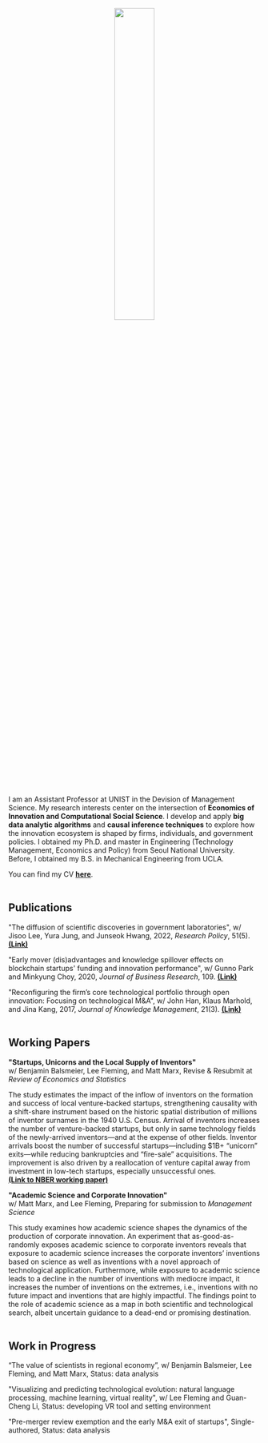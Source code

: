 <p align="center"><img src = "https://user-images.githubusercontent.com/56745112/227010600-f453c2c0-81f8-445a-b739-f8028a67e0cd.jpg" width="40%" height="40%"></p> 

I am an Assistant Professor at UNIST in the Devision of Management Science. My research interests center on the intersection of **Economics of Innovation and Computational Social Science**. I develop and apply **big data analytic algorithms** and **causal inference techniques** to explore how the innovation ecosystem is shaped by firms, individuals, and government policies. I obtained my Ph.D. and master in Engineering (Technology Management, Economics and Policy) from Seoul National University. Before, I obtained my B.S. in Mechanical Engineering from UCLA.

You can find my CV [**here**](https://www.dropbox.com/s/1epwsyx6gmd2tnm/CV_SRShin.pdf?dl=0).
<br/>
<br/>
## **Publications**
"The diffusion of scientific discoveries in government laboratories", w/ Jisoo Lee, Yura Jung, and Junseok Hwang, 2022, *Research Policy*, 51(5). [**(Link)**](https://doi.org/10.1016/j.respol.2022.104496)

"Early mover (dis)advantages and knowledge spillover effects on blockchain startups' funding and innovation performance", w/ Gunno Park and Minkyung Choy, 2020, *Journal of Business Research*, 109. [**(Link)**](https://doi.org/10.1016/j.jbusres.2019.11.068)

"Reconfiguring the firm’s core technological portfolio through open innovation: Focusing on technological M&A", w/ John Han, Klaus Marhold, and Jina Kang, 2017, *Journal of Knowledge Management*, 21(3). [**(Link)**](https://doi.org/10.1108/JKM-07-2016-0295)
<br/>
<br/>
## **Working Papers**
**"Startups, Unicorns and the Local Supply of Inventors"**
<br/>w/ Benjamin Balsmeier, Lee Fleming, and Matt Marx, Revise & Resubmit at *Review of Economics and Statistics*

The study estimates the impact of the inflow of inventors on the formation and success of local venture-backed startups, strengthening causality with a shift-share instrument based on the historic spatial distribution of millions of inventor surnames in the 1940 U.S. Census. Arrival of inventors increases the number of venture-backed startups, but only in same technology fields of the newly-arrived inventors—and at the expense of other fields. Inventor arrivals boost the number of successful startups—including $1B+ “unicorn” exits—while reducing bankruptcies and “fire-sale” acquisitions. The improvement is also driven by a reallocation of venture capital away from investment in low-tech startups, especially unsuccessful ones. <br/>
[**(Link to NBER working paper)**](https://www.nber.org/papers/w27605)
<br/>

**"Academic Science and Corporate Innovation"**
<br/>w/ Matt Marx, and Lee Fleming, Preparing for submission to *Management Science*

This study examines how academic science shapes the dynamics of the production of corporate innovation. An experiment that as-good-as-randomly exposes academic science to corporate inventors reveals that exposure to academic science increases the corporate inventors’ inventions based on science as well as inventions with a novel approach of technological application. Furthermore, while exposure to academic science leads to a decline in the number of inventions with mediocre impact, it increases the number of inventions on the extremes, i.e., inventions with no future impact and inventions that are highly impactful. The findings point to the role of academic science as a map in both scientific and technological search, albeit uncertain guidance to a dead-end or promising destination. 
<br/><br/>

## **Work in Progress**
“The value of scientists in regional economy”, w/ Benjamin Balsmeier, Lee Fleming, and Matt Marx, Status: data analysis

"Visualizing and predicting technological evolution: natural language processing, machine learning, virtual reality", w/ Lee Fleming and Guan-Cheng Li, Status: developing VR tool and setting environment

"Pre-merger review exemption and the early M&A exit of startups", Single-authored, Status: data analysis
